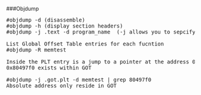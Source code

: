 ###Objdump
<pre>
#objdump -d (disassemble)
#objdump -h (display section headers)
#objdump -j .text -d program_name  (-j allows you to sepcify a section)

List Global Offset Table entries for each fucntion 
#objdump -R memtest 

Inside the PLT entry is a jump to a pointer at the address 0x80497f0
0x80497f0 exists within GOT

#objdump -j .got.plt -d memtest | grep 80497f0 
Absolute address only reside in GOT 
</pre>



